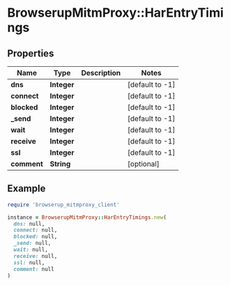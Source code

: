 # BrowserupMitmProxy::HarEntryTimings

## Properties

| Name | Type | Description | Notes |
| ---- | ---- | ----------- | ----- |
| **dns** | **Integer** |  | [default to -1] |
| **connect** | **Integer** |  | [default to -1] |
| **blocked** | **Integer** |  | [default to -1] |
| **_send** | **Integer** |  | [default to -1] |
| **wait** | **Integer** |  | [default to -1] |
| **receive** | **Integer** |  | [default to -1] |
| **ssl** | **Integer** |  | [default to -1] |
| **comment** | **String** |  | [optional] |

## Example

```ruby
require 'browserup_mitmproxy_client'

instance = BrowserupMitmProxy::HarEntryTimings.new(
  dns: null,
  connect: null,
  blocked: null,
  _send: null,
  wait: null,
  receive: null,
  ssl: null,
  comment: null
)
```

